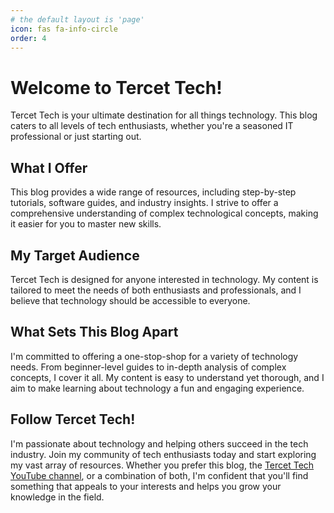 ```yaml
---
# the default layout is 'page'
icon: fas fa-info-circle
order: 4
---
```


# Welcome to Tercet Tech!

Tercet Tech is your ultimate destination for all things technology. This blog caters to all levels of tech enthusiasts, whether you're a seasoned IT professional or just starting out.

## What I Offer
This blog provides a wide range of resources, including step-by-step tutorials, software guides, and industry insights. I strive to offer a comprehensive understanding of complex technological concepts, making it easier for you to master new skills.

## My Target Audience
Tercet Tech is designed for anyone interested in technology. My content is tailored to meet the needs of both enthusiasts and professionals, and I believe that technology should be accessible to everyone.

## What Sets This Blog Apart
I'm committed to offering a one-stop-shop for a variety of technology needs. From beginner-level guides to in-depth analysis of complex concepts, I cover it all. My content is easy to understand yet thorough, and I aim to make learning about technology a fun and engaging experience.

## Follow Tercet Tech!
I'm passionate about technology and helping others succeed in the tech industry. Join my community of tech enthusiasts today and start exploring my vast array of resources. Whether you prefer this blog, the [Tercet Tech YouTube channel](https://www.youtube.com/@tercettech), or a combination of both, I'm confident that you'll find something that appeals to your interests and helps you grow your knowledge in the field.
